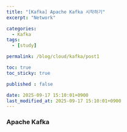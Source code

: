 ```yaml
---
title: "[Kafka] Apache Kafka 시작하기"
excerpt: "Network"

categories:
  - Kafka
tags:
  - [study]

permalink: /blog/cloud/kafka/post1

toc: true
toc_sticky: true

published : false

date: 2025-09-17 15:10:01+0900
last_modified_at: 2025-09-17 15:10:01+0900
---
```



### Apache Kafka